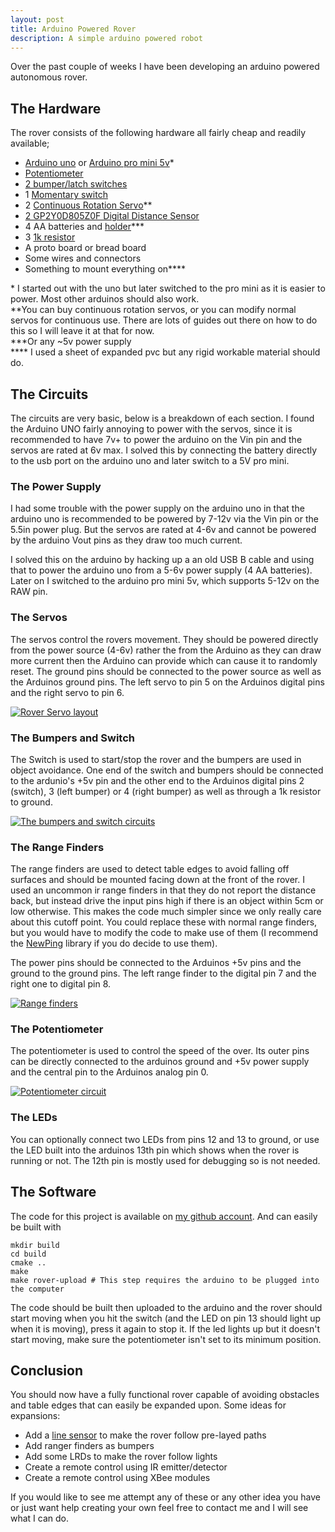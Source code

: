 ```yaml
---
layout: post
title: Arduino Powered Rover
description: A simple arduino powered robot
---
```


Over the past couple of weeks I have been developing an arduino powered autonomous rover.

<!--more-->

## The Hardware

The rover consists of the following hardware all fairly cheap and readily available;

*   [Arduino uno](http://proto-pic.co.uk/arduino-uno/) or [Arduino pro mini 5v](http://proto-pic.co.uk/arduino-pro-mini-328-5v-16mhz/)&#42;
*   [Potentiometer](http://proto-pic.co.uk/trimpot-10k-with-knob/)
*   [2 bumper/latch switches](http://proto-pic.co.uk/omron-snap-action-switch/)
*   1 [Momentary switch](http://proto-pic.co.uk/momentary-push-button-switch-12mm-square/)
*   2 [Continuous Rotation Servo](http://www.hobbytronics.co.uk/springrc-sm-s4303r?keyword=servo)&#42;&#42;
*   [2 GP2Y0D805Z0F Digital Distance Sensor](http://www.hobbytronics.co.uk/sensors/sensors-proximity/sharp-distance-sensor-5cm)
*   4 AA batteries and [holder](http://proto-pic.co.uk/battery-holder-4xaa-square-terminated/)&#42;&#42;&#42;
*   3 [1k resistor](http://proto-pic.co.uk/1k-ohm-1-4-watt-resistor-pack-of-20/)
*   A proto board or bread board
*   Some wires and connectors
*   Something to mount everything on&#42;&#42;&#42;&#42;

&#42; I started out with the uno but later switched to the pro mini as it is easier to power. Most other arduinos should also work.  
&#42;&#42;You can buy continuous rotation servos, or you can modify normal servos for continuous use. There are lots of guides out there on how to do this so I will leave it at that for now.  
&#42;&#42;&#42;Or any ~5v power supply  
&#42;&#42;&#42;&#42; I used a sheet of expanded pvc but any rigid workable material should do.

## The Circuits

The circuits are very basic, below is a breakdown of each section. I found the Arduino UNO fairly
annoying to power with the servos, since it is recommended to have 7v+ to power the arduino on the
Vin pin and the servos are rated at 6v max. I solved this by connecting the battery directly to the
usb port on the arduino uno and later switch to a 5V pro mini.

### The Power Supply

I had some trouble with the power supply on the arduino uno in that the arduino uno is recommended
to be powered by 7-12v via the Vin pin or the 5.5in power plug. But the servos are rated at 4-6v and
cannot be powered by the arduino Vout pins as they draw too much current.

I solved this on the arduino by hacking up a an old USB B cable and using that to power the arduino
uno from a 5-6v power supply (4 AA batteries). Later on I switched to the arduino pro mini 5v, which
supports 5-12v on the RAW pin.

### The Servos

The servos control the rovers movement. They should be powered directly from the power source (4-6v)
rather the from the Arduino as they can draw more current then the Arduino can provide which can
cause it to randomly reset. The ground pins should be connected to the power source as well as the
Arduinos ground pins. The left servo to pin 5 on the Arduinos digital pins and the right servo to
pin 6.

[![Rover Servo layout]({{site.url}}/images/arduino-powered-rover/Rover-servos-288x300.png
"Rover Servos")]({{site.url}}/images/arduino-powered-rover/Rover-servos.png)

### The Bumpers and Switch

The Switch is used to start/stop the rover and the bumpers are used in object avoidance. One end of
the switch and bumpers should be connected to the ardunio's +5v pin and the other end to the
Arduinos digital pins 2 (switch), 3 (left bumper) or 4 (right bumper) as well as through a 1k
resistor to ground.

[![The bumpers and switch
circuits]({{site.url}}/images/arduino-powered-rover/Rover-bumpers-198x300.png
"Rover-Bumpers")]({{site.url}}/images/arduino-powered-rover/Rover-bumpers.png)

### The Range Finders

The range finders are used to detect table edges to avoid falling off surfaces and should be mounted
facing down at the front of the rover. I used an uncommon ir range finders in that they do not
report the distance back, but instead drive the input pins high if there is an object within 5cm or
low otherwise. This makes the code much simpler since we only really care about this cutoff point.
You could replace these with normal range finders, but you would have to modify the code to make use
of them (I recommend the [NewPing](http://code.google.com/p/arduino-new-ping/) library if you do
decide to use them).

The power pins should be connected to the Arduinos +5v pins and the ground to the ground pins. The
left range finder to the digital pin 7 and the right one to digital pin 8.

[![Range finders]({{site.url}}/images/arduino-powered-rover/Rover-Range-300x295.png
"Rover-Range")]({{site.url}}/images/arduino-powered-rover/Rover-Range.png)

### The Potentiometer

The potentiometer is used to control the speed of the over. Its outer pins can be directly connected
to the arduinos ground and +5v power supply and the central pin to the Arduinos analog pin 0.

[![Potentiometer
circuit]({{site.url}}/images/arduino-powered-rover/Rover-Potentiometer-296x300.png
"Rover-Potentiometer")]({{site.url}}/images/arduino-powered-rover/Rover-Potentiometer.png)

### The LEDs

You can optionally connect two LEDs from pins 12 and 13 to ground, or use the LED built into the
arduinos 13th pin which shows when the rover is running or not. The 12th pin is mostly used for
debugging so is not needed.

## The Software

The code for this project is available on [my github
account](https://github.com/james147/ArduinoRover). And can easily be built with

    mkdir build
    cd build
    cmake ..
    make
    make rover-upload # This step requires the arduino to be plugged into the computer

The code should be built then uploaded to the arduino and the rover should start moving when you hit
the switch (and the LED on pin 13 should light up when it is moving), press it again to stop it. If
the led lights up but it doesn't start moving, make sure the potentiometer isn't set to its minimum
position.

## Conclusion

You should now have a fully functional rover capable of avoiding obstacles and table edges that can
easily be expanded upon. Some ideas for expansions:

*   Add a [line sensor](http://proto-pic.co.uk/qre1113-line-sensor-breakout-digital/) to make the rover follow pre-layed paths
*   Add ranger finders as bumpers
*   Add some LRDs to make the rover follow lights
*   Create a remote control using IR emitter/detector
*   Create a remote control using XBee modules

If you would like to see me attempt any of these or any other idea you have or just want help
creating your own feel free to contact me and I will see what I can do.
